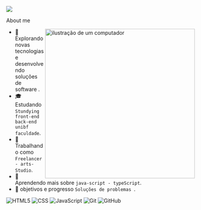 ![](https://komarev.com/ghpvc/?username=Vzdevelopers&color=006bed)

 About me

<img src="https://lh3.googleusercontent.com/fife/ALs6j_GXhuZOoZS8kSHeOSZU-wA4qDK_RftUQeTfQtWjZvAUeCoGYBqX7_hdjYLgnB__pmCrUy-pd7GKV3mz8qZXvm0ptNgf-SiTj4Xz5DKiwyM8MRCa8z3XNIe5pyzojvI1HaL1ZDCfTQvy9VEjc-_esaWNa4WWotU_z9l0LKb9ixN3eb5NyvaRyC5Wz7pw1vdY4iJw7i3rpibdKYaLRw5PoM8i_TBdG0dFmxJ0zHrxTsWNDo-ToM7JFvEoxGtztuf52oadvr_1XUNURHsbY6mEklZDMLBKVNXdhFPMW_mY41W3CKIyeJWV9Fz7E_kFQKmQZAPm3aYm_3Q0jinRibfhJ7_RQEXL7epThR_lWEHvzLV4hHF2xvu1dLLFnnYsB6gHINOHKFzQNstXUWXBcslZlnyZHAQa6C1kqTMB-tw91F3-_NWNnKiesPJJqa0-31-hHPFdSe_tT_PcBiXYBmvW0vqN-l1eXEL_NK--7pqtF26GL5ruiFbj4h6lYJW-qJv86xZhslwsLfm5hAARtzNMMUqeKRZJwcufD-yC46JjzwpS5C4us-vRufeWgY-rOVSWhC4CIdbP4bm9_8Ni-V9EBOeK8HBx8Ep_3NOj8gJsJjTD-hG_vFmnDLfNP_2itjM0AGPi679C9dgHSyvJpHHGayMESE3jSdr_Q6FV9TfrjFr-Q1HKVTpTltOOVTQdFg0qHQn8E8MW7ANkxjG85xYIu9Rqnfk5mDAI-MKk_7at9Uh8W-as1p-B76xoLrFndYIwSzZKUYB_xYlfrC8YDS8xhKaEwXUmAuViU9Z0MJo3BRc0swuTQKvMMjFlqNo6vtP6nZzFi424PbuxuVAm48RgvOeAbVpZJij-gSQ8Urqs1Zd8SkQ8GXCrJVWsRxaRoSUGfScY8Z5XfWwz6Hjw2900pRsNwQWtRt0i0jnZCvxLkDN5Ghry9q4ApjxrBG-XNprIPS-ECBumTmY9vDIP3lrLFzXMbvtnNnjtWrvIZiG426XmVUX6YLFFBx-6z7XKcTjepDnvMHINKdER7uR-K83rQ3wpNKNJzSRipHzuYMZEAWn8cRoaos_vK-EP5U9zeeZ3BOPW3Q8yg59kl-zQOIoJtGiJw0DzXjoLPVyuX2TsiESTkBmVJmepGjf5Id5ZPYaXloTYqLScukieLwE1MuavPd5bidxwX21J5tKnhgfwyLr7siSNPw_J5orx0N7sQC-JSUOwG_b2U46KJEkN7CF5HjFX-BYoEamE3gcYjS7XqgfNJY14bqpNjjR8zy7Ov-yJBFNLcWUaLCrlzcQPRN3kEdqc2U4kiAayEhfoqYY5SCO2jD94SS_UOzlC_2PlBRWE267Puk-8MN4ACydB2w1wfJw74MSZEI8fkJJddrr3q_0ygrIVfUS_Qj5tWiuz-Y3GWPTsG_qumg9S6agrBAFPlky9idT2Y328D6Q-myDwKGws6GDMbpSp1xaPciOKXwQh0xVLvGOH-nGZn8axpyMMs2ScJthC1CTPrpSeFheTn7Iet5JJk8S2UHk6sGFPMwKeBGgcZ1DMNVJEXG9UdMZKANfhbD96GgCVEfbClK7DP6Zv6QSfUVutXnl0ch3r6QtYB249A5rruk8HatFq7pE-663wzPQ=w1920-h953?auditContext=prefetch" alt="ilustração de um computador" min-width="400px" max-width="400px" width="400px" align="right">

- 🤠 Explorando novas tecnologias e desenvolvendo soluções de software .
- 🎓 Estudando ```Stundying front-end back-end unibf faculdade```.
- 💼 Trabalhando como ```Freelancer - arts-Studio```.
- 🌱 Aprendendo mais sobre ```java-script - typeScript```.
- 💭 objetivos e progresso  ```Soluções de problemas ```.


![HTML5](https://img.shields.io/badge/-HTML5-333333?style=flat&logo=HTML5)
![CSS](https://img.shields.io/badge/-CSS-333333?style=flat&logo=CSS3&logoColor=1572B6)
![JavaScript](https://img.shields.io/badge/-JavaScript-333333?style=flat&logo=javascript)
![Git](https://img.shields.io/badge/-Git-333333?style=flat&logo=git)
![GitHub](https://img.shields.io/badge/-GitHub-333333?style=flat&logo=github)
